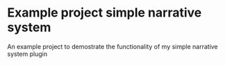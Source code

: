 # Example project simple narrative system
 An example project to demostrate the functionality of my simple narrative system plugin
